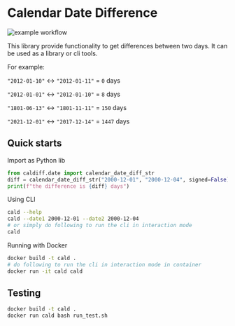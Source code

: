 # Calendar Date Difference
![example workflow](https://github.com/ruodingt/cald/actions/workflows/ci.yaml/badge.svg)

This library provide functionality to get differences between two days. 
It can be used as a library or cli tools.

For example:

`"2012-01-10"` <-> `"2012-01-11"` = `0` days

`"2012-01-01"` <-> `"2012-01-10"` = `8` days

`"1801-06-13"` <-> `"1801-11-11"` = `150` days

`"2021-12-01"` <-> `"2017-12-14"` = `1447` days


## Quick starts

Import as Python lib

```python
from caldiff.date import calendar_date_diff_str
diff = calendar_date_diff_str("2000-12-01", "2000-12-04", signed=False)
print(f"the difference is {diff} days")
```

Using CLI
```bash
cald --help
cald --date1 2000-12-01 --date2 2000-12-04
# or simply do following to run the cli in interaction mode
cald
```

Running with Docker
```bash
docker build -t cald .
# do following to run the cli in interaction mode in container
docker run -it cald cald
```

## Testing

```bash
docker build -t cald .
docker run cald bash run_test.sh
```
